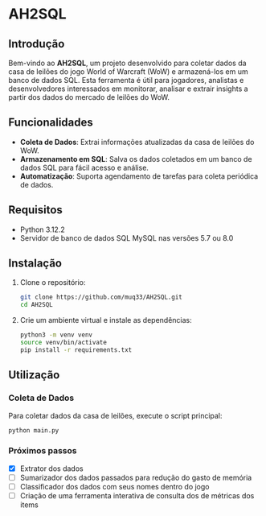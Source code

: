 # AH2SQL

## Introdução

Bem-vindo ao **AH2SQL**, um projeto desenvolvido para coletar dados da casa de leilões do jogo World of Warcraft (WoW) e armazená-los em um banco de dados SQL. Esta ferramenta é útil para jogadores, analistas e desenvolvedores interessados em monitorar, analisar e extrair insights a partir dos dados do mercado de leilões do WoW.

## Funcionalidades

- **Coleta de Dados**: Extrai informações atualizadas da casa de leilões do WoW.
- **Armazenamento em SQL**: Salva os dados coletados em um banco de dados SQL para fácil acesso e análise.
- **Automatização**: Suporta agendamento de tarefas para coleta periódica de dados.

## Requisitos

- Python 3.12.2
- Servidor de banco de dados SQL MySQL nas versões 5.7 ou 8.0

## Instalação

1. Clone o repositório:
    ```bash
    git clone https://github.com/muq33/AH2SQL.git
    cd AH2SQL
    ```

2. Crie um ambiente virtual e instale as dependências:
    ```bash
    python3 -m venv venv
    source venv/bin/activate
    pip install -r requirements.txt
    ```

## Utilização

### Coleta de Dados

Para coletar dados da casa de leilões, execute o script principal:
```bash
python main.py
```

### Próximos passos
- [X] Extrator dos dados
- [ ] Sumarizador dos dados passados para redução do gasto de memória
- [ ] Classificador dos dados com seus nomes dentro do jogo
- [ ] Criação de uma ferramenta interativa de consulta dos de métricas dos items 

